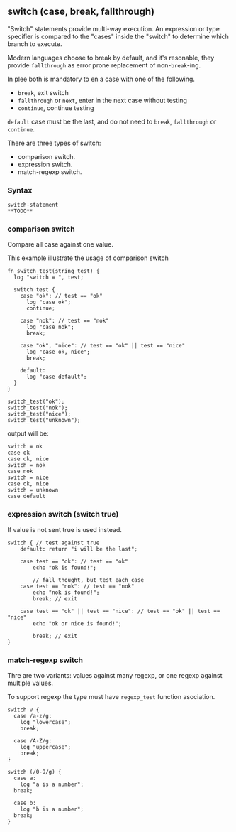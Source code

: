 ## switch (case, break, fallthrough)

"Switch" statements provide multi-way execution.
An expression or type specifier is compared to the "cases" inside
the "switch" to determine which branch to execute.

Modern languages choose to break by default, and it's resonable,
they provide `fallthrough` as error prone replacement of non-`break`-ing.

In plee both is mandatory to en a case with one of the following.

* `break`, exit switch
* `fallthrough` or `next`, enter in the next case without testing
* `continue`, continue testing

`default` case must be the last, and do not need to `break`, `fallthrough` or `continue`.

There are three types of switch:
* comparison switch.
* expression switch.
* match-regexp switch.

### Syntax

```syntax
switch-statement
**TODO**
```

### comparison switch

Compare all case against one value.


This example illustrate the usage of comparison switch

```plee
fn switch_test(string test) {
  log "switch = ", test;

  switch test {
    case "ok": // test == "ok"
      log "case ok";
      continue;

    case "nok": // test == "nok"
      log "case nok";
      break;

    case "ok", "nice": // test == "ok" || test == "nice"
      log "case ok, nice";
      break;

    default:
      log "case default";
  }  
}

switch_test("ok");
switch_test("nok");
switch_test("nice");
switch_test("unknown");

```

output will be:

```stdout
switch = ok
case ok
case ok, nice
switch = nok
case nok
switch = nice
case ok, nice
switch = unknown
case default
```

### expression switch (switch true)

If value is not sent true is used instead.

```plee
switch { // test against true
    default: return "i will be the last";

    case test == "ok": // test == "ok"
        echo "ok is found!";

        // fall thought, but test each case
    case test == "nok": // test == "nok"
        echo "nok is found!";
        break; // exit

    case test == "ok" || test == "nice": // test == "ok" || test == "nice"
        echo "ok or nice is found!";

        break; // exit
}
```

### match-regexp switch

Thre are two variants: values against many regexp, or one regexp against multiple values.

To support regexp the type must have `regexp_test` function asociation.

```plee
switch v {
  case /a-z/g:
    log "lowercase";
    break;

  case /A-Z/g:
    log "uppercase";
    break;
}
```

```plee
switch (/0-9/g) {
  case a:
    log "a is a number";
  break;

  case b:
    log "b is a number";
  break;
}
```

